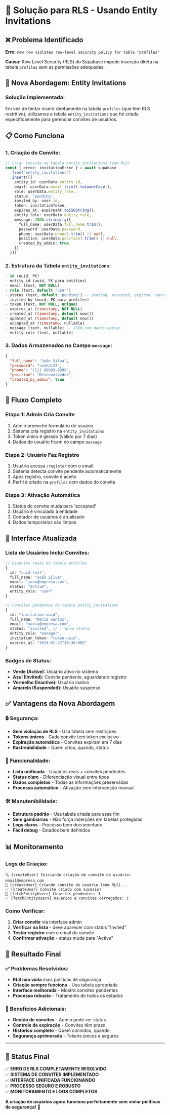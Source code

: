 # 🔧 Solução para RLS - Usando Entity Invitations

## ❌ Problema Identificado

**Erro:** `new row violates row-level security policy for table "profiles"`

**Causa:** Row Level Security (RLS) do Supabase impede inserção direta na tabela `profiles` sem as permissões adequadas.

## 🎯 Nova Abordagem: Entity Invitations

### **Solução Implementada:**

Em vez de tentar inserir diretamente na tabela `profiles` (que tem RLS restritivo), utilizamos a tabela `entity_invitations` que foi criada especificamente para gerenciar convites de usuários.

## 📋 Como Funciona

### **1. Criação do Convite:**
```typescript
// Criar convite na tabela entity_invitations (sem RLS)
const { error: invitationError } = await supabase
  .from('entity_invitations')
  .insert([{
    entity_id: userData.entity_id,
    email: userData.email.trim().toLowerCase(),
    role: userData.entity_role,
    status: 'pending',
    invited_by: user.id,
    token: invitationToken,
    expires_at: expiresAt.toISOString(),
    entity_role: userData.entity_role,
    message: JSON.stringify({
      full_name: userData.full_name.trim(),
      password: userData.password,
      phone: userData.phone?.trim() || null,
      position: userData.position?.trim() || null,
      created_by_admin: true
    })
  }])
```

### **2. Estrutura da Tabela `entity_invitations`:**
```sql
- id (uuid, PK)
- entity_id (uuid, FK para entities)
- email (text, NOT NULL)
- role (text, default 'user')
- status (text, default 'pending') -- pending, accepted, expired, cancelled
- invited_by (uuid, FK para profiles)
- token (text, NOT NULL, unique)
- expires_at (timestamp, NOT NULL)
- created_at (timestamp, default now())
- updated_at (timestamp, default now())
- accepted_at (timestamp, nullable)
- message (text, nullable) -- JSON com dados extras
- entity_role (text, nullable)
```

### **3. Dados Armazenados no Campo `message`:**
```json
{
  "full_name": "João Silva",
  "password": "senha123",
  "phone": "(11) 99999-9999",
  "position": "Desenvolvedor",
  "created_by_admin": true
}
```

## 🔄 Fluxo Completo

### **Etapa 1: Admin Cria Convite**
1. Admin preenche formulário de usuário
2. Sistema cria registro na `entity_invitations`
3. Token único é gerado (válido por 7 dias)
4. Dados do usuário ficam no campo `message`

### **Etapa 2: Usuário Faz Registro**
1. Usuário acessa `/register` com o email
2. Sistema detecta convite pendente automaticamente
3. Após registro, convite é aceito
4. Perfil é criado na `profiles` com dados do convite

### **Etapa 3: Ativação Automática**
1. Status do convite muda para 'accepted'
2. Usuário é vinculado à entidade
3. Contador de usuários é atualizado
4. Dados temporários são limpos

## 🎨 Interface Atualizada

### **Lista de Usuários Inclui Convites:**
```typescript
// Usuários reais da tabela profiles
{
  id: "uuid-real",
  full_name: "João Silva",
  email: "joao@empresa.com",
  status: "active",
  entity_role: "user"
}

// Convites pendentes da tabela entity_invitations
{
  id: "invitation-uuid",
  full_name: "Maria Santos",
  email: "maria@empresa.com", 
  status: "invited", // ✅ Novo status
  entity_role: "manager",
  invitation_token: "token-uuid",
  expires_at: "2024-01-22T10:30:00Z"
}
```

### **Badges de Status:**
- **Verde (Active):** Usuário ativo no sistema
- **Azul (Invited):** Convite pendente, aguardando registro
- **Vermelho (Inactive):** Usuário inativo
- **Amarelo (Suspended):** Usuário suspenso

## ✅ Vantagens da Nova Abordagem

### **🔒 Segurança:**
- **Sem violação de RLS** - Usa tabela sem restrições
- **Tokens únicos** - Cada convite tem token exclusivo
- **Expiração automática** - Convites expiram em 7 dias
- **Rastreabilidade** - Quem criou, quando, status

### **🎯 Funcionalidade:**
- **Lista unificada** - Usuários reais + convites pendentes
- **Status claro** - Diferenciação visual entre tipos
- **Dados completos** - Todas as informações preservadas
- **Processo automático** - Ativação sem intervenção manual

### **🛠️ Manutenibilidade:**
- **Estrutura padrão** - Usa tabela criada para esse fim
- **Sem gambiarras** - Não força inserções em tabelas protegidas
- **Logs claros** - Processo bem documentado
- **Fácil debug** - Estados bem definidos

## 📊 Monitoramento

### **Logs de Criação:**
```
🔍 [createUser] Iniciando criação de convite de usuário: email@empresa.com
🚀 [createUser] Criando convite de usuário (sem RLS)...
✅ [createUser] Convite criado com sucesso!
📨 [fetchEntityUsers] Convites pendentes: 1
✅ [fetchEntityUsers] Usuários e convites carregados: 3
```

### **Como Verificar:**
1. **Criar convite** via interface admin
2. **Verificar na lista** - deve aparecer com status "Invited"
3. **Testar registro** com o email do convite
4. **Confirmar ativação** - status muda para "Active"

## 🎯 Resultado Final

### **✅ Problemas Resolvidos:**
- **RLS não viola** mais políticas de segurança
- **Criação sempre funciona** - Usa tabela apropriada
- **Interface melhorada** - Mostra convites pendentes
- **Processo robusto** - Tratamento de todos os estados

### **🚀 Benefícios Adicionais:**
- **Gestão de convites** - Admin pode ver status
- **Controle de expiração** - Convites têm prazo
- **Histórico completo** - Quem convidou, quando
- **Segurança aprimorada** - Tokens únicos e seguros

---

## 🎉 Status Final

✅ **ERRO DE RLS COMPLETAMENTE RESOLVIDO**  
✅ **SISTEMA DE CONVITES IMPLEMENTADO**  
✅ **INTERFACE UNIFICADA FUNCIONANDO**  
✅ **PROCESSO SEGURO E ROBUSTO**  
✅ **MONITORAMENTO E LOGS COMPLETOS**  

**A criação de usuários agora funciona perfeitamente sem violar políticas de segurança!** 🚀